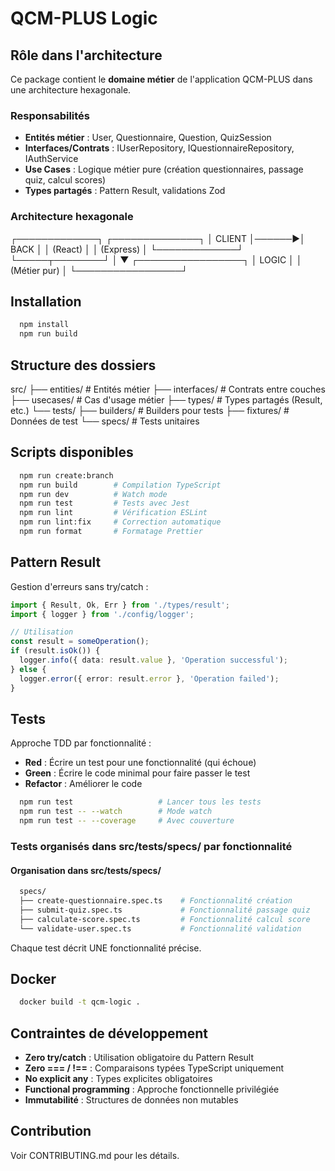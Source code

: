 # QCM-PLUS Logic

## Rôle dans l'architecture

Ce package contient le **domaine métier** de l'application QCM-PLUS dans une architecture hexagonale.

### Responsabilités

- **Entités métier** : User, Questionnaire, Question, QuizSession
- **Interfaces/Contrats** : IUserRepository, IQuestionnaireRepository, IAuthService
- **Use Cases** : Logique métier pure (création questionnaires, passage quiz, calcul scores)
- **Types partagés** : Pattern Result, validations Zod

### Architecture hexagonale

┌─────────────┐ ┌──────────────┐
│ CLIENT │──────▶│ BACK │
│ (React) │ │ (Express) │
└─────────────┘ └─────┬────────┘
│
▼
┌─────────────────┐
│ LOGIC │
│ (Métier pur) │
└─────────────────┘

## Installation

```bash
  npm install
  npm run build
```

## Structure des dossiers

src/
├── entities/ # Entités métier
├── interfaces/ # Contrats entre couches
├── usecases/ # Cas d'usage métier
├── types/ # Types partagés (Result, etc.)
└── tests/
├── builders/ # Builders pour tests
├── fixtures/ # Données de test
└── specs/ # Tests unitaires

## Scripts disponibles

```bash
  npm run create:branch
  npm run build        # Compilation TypeScript
  npm run dev          # Watch mode
  npm run test         # Tests avec Jest
  npm run lint         # Vérification ESLint
  npm run lint:fix     # Correction automatique
  npm run format       # Formatage Prettier
```

## Pattern Result

Gestion d'erreurs sans try/catch :

```ts
import { Result, Ok, Err } from './types/result';
import { logger } from './config/logger';

// Utilisation
const result = someOperation();
if (result.isOk()) {
  logger.info({ data: result.value }, 'Operation successful');
} else {
  logger.error({ error: result.error }, 'Operation failed');
}
```

## Tests

Approche TDD par fonctionnalité :

- **Red** : Écrire un test pour une fonctionnalité (qui échoue)
- **Green** : Écrire le code minimal pour faire passer le test
- **Refactor** : Améliorer le code

```bash
  npm run test                   # Lancer tous les tests
  npm run test -- --watch        # Mode watch
  npm run test -- --coverage     # Avec couverture
```

### Tests organisés dans src/tests/specs/ par fonctionnalité

#### Organisation dans src/tests/specs/

```bash
  specs/
  ├── create-questionnaire.spec.ts    # Fonctionnalité création
  ├── submit-quiz.spec.ts             # Fonctionnalité passage quiz
  ├── calculate-score.spec.ts         # Fonctionnalité calcul score
  └── validate-user.spec.ts           # Fonctionnalité validation
```

Chaque test décrit UNE fonctionnalité précise.

## Docker

```bash
  docker build -t qcm-logic .
```

## Contraintes de développement

- **Zero try/catch** : Utilisation obligatoire du Pattern Result
- **Zero === / !==** : Comparaisons typées TypeScript uniquement
- **No explicit any** : Types explicites obligatoires
- **Functional programming** : Approche fonctionnelle privilégiée
- **Immutabilité** : Structures de données non mutables

## Contribution

Voir CONTRIBUTING.md pour les détails.
